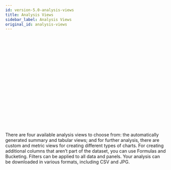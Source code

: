 ```yaml
---
id: version-5.0-analysis-views
title: Analysis Views
sidebar_label: Analysis Views
original_id: analysis-views
---
```


<script src="https://fast.wistia.com/embed/medias/bb0k89mw5r.jsonp" async></script><script src="https://fast.wistia.com/assets/external/E-v1.js" async></script><div class="wistia_responsive_padding" style="padding:56.25% 0 0 0;position:relative;"><div class="wistia_responsive_wrapper" style="height:100%;left:0;position:absolute;top:0;width:100%;"><div class="wistia_embed wistia_async_bb0k89mw5r videoFoam=true" style="height:100%;position:relative;width:100%"><div class="wistia_swatch" style="height:100%;left:0;opacity:0;overflow:hidden;position:absolute;top:0;transition:opacity 200ms;width:100%;"><img src="https://fast.wistia.com/embed/medias/bb0k89mw5r/swatch" style="filter:blur(5px);height:100%;object-fit:contain;width:100%;" alt="" aria-hidden="true" onload="this.parentNode.style.opacity=1;" /></div></div></div></div>
<br>
There are four available analysis views to choose from: the automatically generated summary and tabular views; and for further analysis, there are custom and metric views for creating different types of charts. For creating additional columns that aren’t part of the dataset, you can use Formulas and Bucketing. Filters can be applied to all data and panels. Your analysis can be downloaded in various formats, including CSV and JPG.